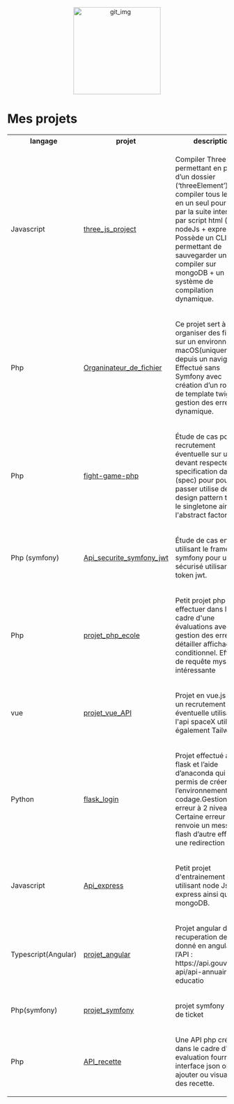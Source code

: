 

<div align="center">
<img width="200"  alt="git_img" src="https://github.com/user-attachments/assets/f677668a-b299-4681-9083-130d8b22c34d">
</div>

<h1>Mes projets </h1>

  <table>
    <tr>
      <th> langage </th>
      <th> projet </th>
      <th> description </th>
    </tr>
        <tr>
            <td> Javascript </td>
            <td><a href="https://github.com/jadbathore/three_js_project">three_js_project</a></td>
            <td> 
                <p>Compiler Three js permettant en partant d’un dossier (‘threeElement’) de compiler tous le fichier en un seul pour être par la suite interprété par script html (utilise nodeJs + express). Possède un CLI permettant de sauvegarder un fichier compiler sur mongoDB
                    + un système de compilation dynamique.</p>
            </td>
        </tr>
        <tr>
            <td> Php </td>
            <td><a href="https://github.com/jadbathore/Organinateur_de_fichier-">Organinateur_de_fichier</a></td>
            <td> 
                <p>
                    Ce projet sert à organiser des fichiers sur un environnement macOS(uniquement) depuis un navigateur. Effectué sans Symfony avec création d’un routeur de template twig gestion des erreur dynamique.</p>
            </td>
        </tr>
        <tr>
            <td> Php </td>
            <td><a href="https://github.com/jadbathore/fight-game-php">fight-game-php</a></td>
            <td> 
                <p>
                    Étude de cas pour un recrutement éventuelle sur un test devant respecter les specification dans (spec)                       pour pouvoir passer utilise des design pattern tel que le singletone ainsi que l'abstract factory.
                </p>
            </td>
        </tr>
        <tr>
            <td> Php (symfony) </td>
            <td><a href="https://github.com/jadbathore/Api_securite_symfony_jwt">Api_securite_symfony_jwt</a></td>
            <td> 
                <p>
                    Étude de cas en php utilisant le framework symfony pour un API sécurisé utilisant un token jwt.
                </p>
            </td>
        </tr>
        <tr>
            <td> Php </td>
            <td><a href="https://github.com/jadbathore/projet_php_ecole">projet_php_ecole</a></td>
            <td> 
                <p>
                Petit projet php effectuer dans le cadre d'une évaluations avec gestion des erreurs détailler affichage conditionnel.
                Effectuer de requête mysql intéressante
                </p>
        </tr>
       <tr>
            <td> vue </td>
            <td><a href="https://github.com/jadbathore/projet_vue_API">projet_vue_API</a></td>
            <td> 
                <p>
                 Projet en vue.js pour un recrutement éventuelle utilisant l'api spaceX utilisant également Tailwind  
                </p>
        </tr>
        <tr>
            <td> Python</td>
            <td><a href="https://github.com/jadbathore/flask_login">flask_login</a></td>
            <td> 
                <p>
                    Projet effectué avec flask et l’aide d’anaconda qui m’a permis de créer l’environnement de codage.Gestion des erreur à 2 niveaux Certaine erreur renvoie un message flash d’autre effectue une redirection 
                </p>
        </tr>
        <tr>
            <td> Javascript </td>
            <td><a href="https://github.com/jadbathore/Api_express">Api_express</a></td>
            <td> 
                <p>
                    Petit projet d'entrainement utilisant node Js express ainsi que mongoDB. 
                </p>
        </tr>
        <tr>
            <td> Typescript(Angular)</td>
            <td><a href="https://github.com/jadbathore/projet_angular">projet_angular</a></td>
            <td> 
                <p>
                    Projet angular de recuperation des donné en angular avec l’API : https://api.gouv.fr/les-api/api-annuaire-educatio
                </p>
        </tr>
        <tr>
            <td> Php(symfony)</td>
            <td><a href="https://github.com/jadbathore/projet_symfony">projet_symfony</a></td>
            <td> 
                <p>
                    projet symfony suivi de ticket 
                </p>
        </tr>
        <tr>
            <td> Php </td>
            <td><a href="https://github.com/jadbathore/API_recette">API_recette</a></td>
            <td> 
                <p>
Une API php crée dans le cadre d'une evaluation fourni un interface json on peux ajouter ou visualisé des recette.
                </p>
        </tr>
  </table>

